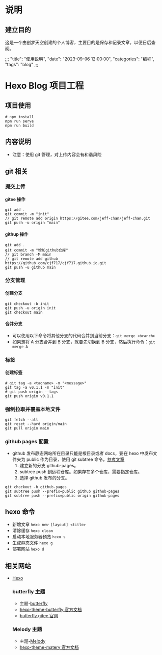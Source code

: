 # 说明
## 建立目的
这是一个由创梦天空创建的个人博客，主要目的是保存和记录文章，以便日后查阅。

;;;
"title": "使用说明",
"date": "2023-09-06 12:00:00",
"categories": "编程",
"tags": "blog"
;;;

# Hexo Blog 项目工程

## 项目使用

```
# npm install
npm run serve
npm run build
```

## 内容说明

- 注意：使用 git 管理，对上传内容会有和谐风险

## git 相关

### 提交上传

#### gitee 操作

```
git add .
git commit -m "init"
// git remote add origin https://gitee.com/jeff-chan/jeff-chan.git
git push -u origin "main"
```

#### githup 操作

```
git add .
git commit -m "增加github仓库"
// git branch -M main
// git remote add github https://github.com/cjf717/cjf717.github.io.git
git push -u github main
```

### 分支管理

#### 创建分支

```
git checkout -b init
git push -u origin init
git checkout main
```

#### 合并分支

- 可以使用以下命令将其他分支的代码合并到当前分支：`git merge <branch>`
- 如果想将 A 分支合并到 B 分支，就要先切换到 B 分支，然后执行命令：`git merge A`

### 标签

#### 创建标签

```
# git tag -a <tagname> -m "<message>"
git tag -a v0.1.1 -m "init"
# git push origin --tags
git push origin v0.1.1
```

### 强制拉取并覆盖本地文件

```
git fetch --all
git reset --hard origin/main
git pull origin main
```

### github pages 配置

- github 发布静态网站所在目录只能是根目录或者 docs，要在 hexo 中发布文件夹为 public 作为目录，使用 git subtree 命令。[参考文章](https://blog.csdn.net/mrliucx/article/details/125574957)
  1. 建立新的分支 github-pages。
  2. subtree push 到远程仓库。如果存在多个仓库，需要指定仓库。
  3. 选择 github 发布的分支。

```
git checkout -b github-pages
git subtree push --prefix=public github github-pages
git subtree push --prefix=public origin github-pages
```

## hexo 命令

- 新增文章 `hexo new [layout] <title>`
- 清除缓存 `hexo clean`
- 启动本地服务器预览 `hexo s`
- 生成静态文件 `hexo g`
- 部署网站 `hexo d`

## 相关网站

- [Hexo](http://hexo.io/)
  ### butterfly 主题
  - 主题-[butterfly](https://github.com/jerryc127/hexo-theme-butterfly)
  - [hexo-theme-butterfly 官方文档](https://butterfly.js.org/)
  - [butterfly gitee 官网](https://gitee.com/immyw/hexo-theme-butterfly)
  ### Melody 主题
  - 主题-[Melody](https://github.com/Molunerfinn/hexo-theme-melody)
  - [hexo-theme-matery 官方文档](http://blinkfox.com/)

